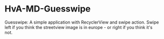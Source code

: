 # HvA-MD-Guesswipe
Guesswipe: A simple application with RecyclerView and swipe action. Swipe left if you think the streetview image is in europe - or right if you think it's not.
